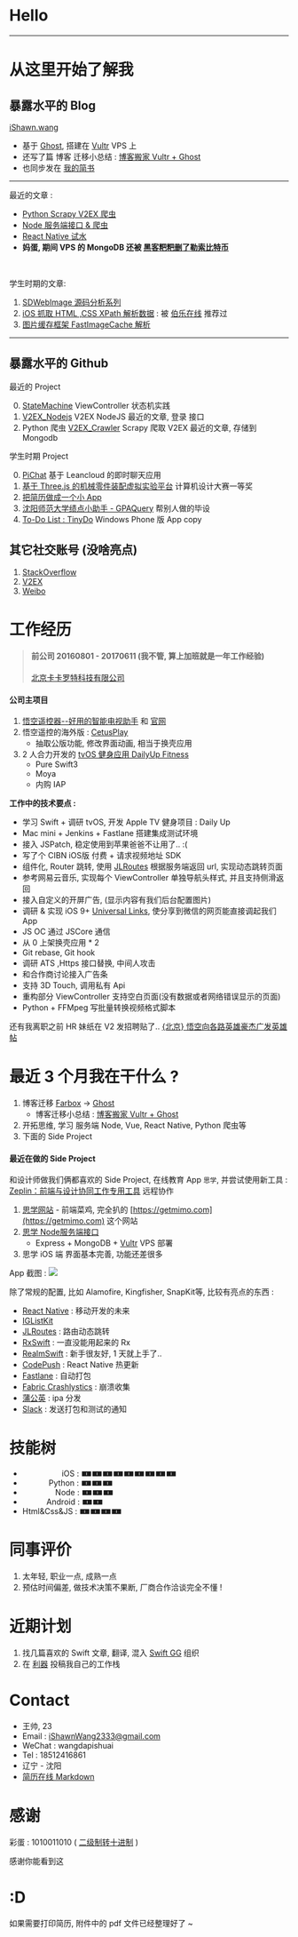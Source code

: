 # Hello

---

# 从这里开始了解我
## 暴露水平的 Blog

[iShawn.wang](https://ishawn.wang)  

- 基于 [Ghost](https://ghost.org),  搭建在 [Vultr](https://www.vultr.com) VPS 上
- 还写了篇 博客 迁移小总结 : [博客搬家 Vultr + Ghost](https://www.ishawn.wang/20/)
- 也同步发在 [我的简书](http://www.jianshu.com/u/192cd7521ac8)

---

最近的文章 : 

- [Python Scrapy V2EX 爬虫](https://www.ishawn.wang/25/)
- [Node 服务端接口 & 爬虫](https://ishawn.wang/24/)
- [React Native 试水](https://ishawn.wang/21/)
- **妈蛋, 期间 VPS 的 MongoDB 还被 [黑客粑粑删了勒索比特币](https://www.v2ex.com/t/384785#reply1)**

<br/>

学生时期的文章:

1. [SDWebImage 源码分析系列](https://ishawn.wang/8/)
2. [iOS 抓取 HTML ,CSS XPath 解析数据](https://ishawn.wang/5/) : 被 [伯乐在线](http://www.jobbole.com) 推荐过
3. [图片缓存框架 FastImageCache 解析](https://ishawn.wang/3/)

--- 
## 暴露水平的 Github
最近的 Project

0. [StateMachine](https://github.com/iShawnWang/StateMachine) ViewController 状态机实践
1. [V2EX_Nodejs](https://github.com/iShawnWang/V2EX_Nodejs) V2EX NodeJS 最近的文章, 登录 接口
2. Python 爬虫 [V2EX_Crawler](https://github.com/iShawnWang/V2EX_Crawler) Scrapy 爬取 V2EX 最近的文章, 存储到 Mongodb

学生时期 Project

0. [PiChat](https://github.com/iShawnWang/PiChat) 基于 Leancloud 的即时聊天应用
2. [基于 Three.js 的机械零件装配虚拟实验平台](https://github.com/iShawnWang/Mechanical-Part-Assemble-Virtual-experiment-platform) 计算机设计大赛一等奖
1. [把简历做成一个小 App](https://github.com/iShawnWang/MyResume)
3. [沈阳师范大学绩点小助手 - GPAQuery](https://github.com/iShawnWang/GPAQuery) 帮别人做的毕设
4. [To-Do List : TinyDo](https://github.com/iShawnWang/TinyDo) Windows Phone 版 App copy

## 其它社交账号 (没啥亮点)

1. [StackOverflow](https://stackoverflow.com/users/5767487/shawn-wang?tab=profile)
2. [V2EX](https://www.v2ex.com/member/iShawnWang)
3. [Weibo](https://weibo.com/p/1005052848310723)


# 工作经历

> #### 前公司 20160801 - 20170611 (我不管, 算上加班就是一年工作经验)
>[北京卡卡罗特科技有限公司](https://www.qichacha.com/firm_103e23b6e41f4b4da807639414812319.html)

#### 公司主项目

1. [悟空遥控器--好用的智能电视助手](https://itunes.apple.com/de/app/悟空遥控器-好用的智能电视助手/id963627758?mt=8) 和 [官网](http://www.wukongtv.com)
2. 悟空遥控的海外版 : [CetusPlay](https://itunes.apple.com/us/app/cetusplay/id1219898700?mt=8)
    - 抽取公版功能, 修改界面动画, 相当于换壳应用
3. 2 人合力开发的 [tvOS 健身应用 DailyUp Fitness](https://itunes.apple.com/us/app/dailyup-fitness/id1240741148?mt=8)
    - Pure Swift3
    - Moya
    - 内购 IAP


**工作中的技术要点 :**

- 学习 Swift + 调研 tvOS, 开发 Apple TV 健身项目 : Daily Up
- Mac mini + Jenkins + Fastlane 搭建集成测试环境
- 接入 JSPatch, 稳定使用到苹果爸爸不让用了..  :(
- 写了个 CIBN iOS版 付费 + 请求视频地址 SDK
- 组件化, Router 跳转, 使用 [JLRoutes](https://github.com/joeldev/JLRoutes) 根据服务端返回 url, 实现动态跳转页面
- 参考网易云音乐, 实现每个 ViewController 单独导航头样式, 并且支持侧滑返回
- 接入自定义的开屏广告, (显示内容有我们后台配置图片)
- 调研 & 实现 iOS 9+ [Universal Links](http://strivingboy.github.io/blog/2015/09/27/ios9/), 使分享到微信的网页能直接调起我们 App
- JS OC 通过 JSCore 通信
- 从 0 上架换壳应用 * 2
- Git rebase, Git hook
- 调研 ATS ,Https 接口替换, 中间人攻击
- 和合作商讨论接入广告条
- 支持 3D Touch, 调用私有 Api
- 重构部分 ViewController 支持空白页面(没有数据或者网络错误显示的页面)
- Python + FFMpeg 写批量转换视频格式脚本


还有我离职之前 HR 妹纸在 V2 发招聘贴了..  [{北京} 悟空向各路英雄豪杰广发英雄帖](https://www.v2ex.com/t/364008) 

# 最近 3 个月我在干什么 ?

1. 博客迁移 [Farbox](https://www.farbox.com) -> [Ghost]()
    - 博客迁移小总结 : [博客搬家 Vultr + Ghost](https://www.ishawn.wang/page/2/#open)
2. 开拓思维, 学习 服务端 Node, Vue, React Native, Python 爬虫等
3. 下面的 Side Project

####  最近在做的 Side Project

和设计师做我们俩都喜欢的 Side Project, 在线教育 App `思学`,
并尝试使用新工具 : [Zeplin：前端与设计协同工作专用工具](https://www.waerfa.com/zeplin) 远程协作

1. [思学网站](http://sixue.me)
        - 前端菜鸡, 完全扒的 [https://getmimo.com](https://getmimo.com) 这个网站
2. [思学 Node服务端接口](http://api.sixue.me/course/59808c5c7c534e1c8be6fad9)
    - Express + MongoDB + [Vultr](https://www.vultr.com) VPS 部署
3. 思学 iOS 端
        界面基本完善, 功能还差很多

App 截图 :
![](http://d.pr/i/mrM5yp+)

除了常规的配置, 比如 Alamofire, Kingfisher, SnapKit等, 比较有亮点的东西 : 
        
- [React Native](https://facebook.github.io/react-native/) : 移动开发的未来
- [IGListKit](https://github.com/Instagram/IGListKit)
- [JLRoutes](https://github.com/joeldev/JLRoutes) : 路由动态跳转
- [RxSwift](https://github.com/ReactiveX/RxSwift) : 一直没能用起来的 Rx
- [RealmSwift](https://realm.io/cn/) : 新手很友好, 1 天就上手了..
- [CodePush](https://microsoft.github.io/code-push/) : React Native 热更新
- [Fastlane](https://github.com/fastlane/fastlane) : 自动打包
- [Fabric Crashlystics](https://fabric.io/) : 崩溃收集
- [蒲公英](https://www.pgyer.com) : ipa 分发
- [Slack](https://slack.com) : 发送打包和测试的通知


# 技能树
-                   iOS : 🀰🀰🀰🀰🀰🀰🀰🀰🀰
-             Python : 🀰🀰🀰
-                Node : 🀰🀰🀰
-            Android : 🀰🀰
- Html&Css&JS : 🀰🀰🀰🀰

# 同事评价

1. 太年轻, 职业一点, 成熟一点
2. 预估时间偏差, 做技术决策不果断, 厂商合作洽谈完全不懂 !


# 近期计划
1. 找几篇喜欢的 Swift 文章, 翻译, 混入 [Swift GG](http://swift.gg/about/) 组织
2. 在 [利器](http://liqi.io/about/) 投稿我自己的工作栈


# Contact
- 王帅, 23
- Email : iShawnWang2333@gmail.com
- WeChat : wangdapishuai
- Tel : 18512416861
- 辽宁 - 沈阳
- [简历在线 Markdown](https://github.com/iShawnWang/Resume.md)

# 感谢

彩蛋 : 1010011010 ( [二级制转十进制](http://tool.oschina.net/hexconvert) ) 

感谢你能看到这

# :D

如果需要打印简历, 附件中的 pdf 文件已经整理好了 ~

